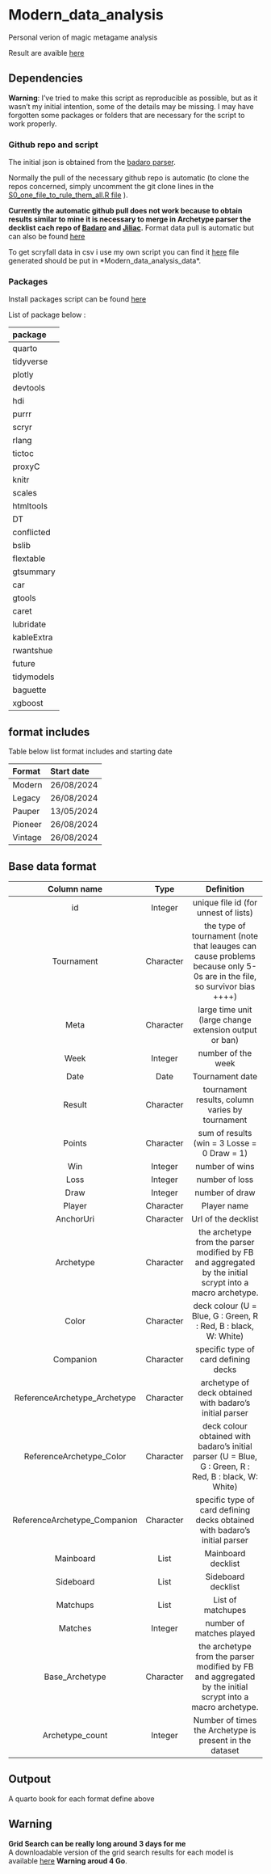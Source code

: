# Modern_data_analysis

Personal verion of magic metagame analysis

Result are avaible [here](https://mtg-modern.serveur-du-placard.xyz/)

## Dependencies

**Warning**: I’ve tried to make this script as reproducible as possible,
but as it wasn’t my initial intention, some of the details may be
missing. I may have forgotten some packages or folders that are
necessary for the script to work properly.

### Github repo and script

The initial json is obtained from the [badaro
parser](https://github.com/Badaro/MTGOArchetypeParser).

Normally the pull of the necessary github repo is automatic (to clone
the repos concerned, simply uncomment the git clone lines in the
[S0_one_file_to_rule_them_all.R file](./S0_one_file_to_rule_them_all.R)
).

**Currently the automatic github pull does not work because to obtain
results similar to mine it is necessary to merge in Archetype parser the
decklist cach repo of
[Badaro](https://github.com/Badaro/MTGODecklistCache) and
[Jiliac](https://github.com/Jiliac/MTGODecklistCache/).** Format data
pull is automatic but can also be found
[here](https://github.com/Badaro/MTGOFormatData)

To get scryfall data in csv i use my own script you can find it
[here](https://github.com/fbettega/fetch_scryfall_data_to_csv) file
generated should be put in \*Modern_data_analysis\_data\*.

### Packages

Install packages script can be found
[here](../sources/S3_install_packages.R)

List of package below :

| package    |
|:-----------|
| quarto     |
| tidyverse  |
| plotly     |
| devtools   |
| hdi        |
| purrr      |
| scryr      |
| rlang      |
| tictoc     |
| proxyC     |
| knitr      |
| scales     |
| htmltools  |
| DT         |
| conflicted |
| bslib      |
| flextable  |
| gtsummary  |
| car        |
| gtools     |
| caret      |
| lubridate  |
| kableExtra |
| rwantshue  |
| future     |
| tidymodels |
| baguette   |
| xgboost    |

## format includes

Table below list format includes and starting date

| Format  | Start date |
|:--------|:-----------|
| Modern  | 26/08/2024 |
| Legacy  | 26/08/2024 |
| Pauper  | 13/05/2024 |
| Pioneer | 26/08/2024 |
| Vintage | 26/08/2024 |

## Base data format

| Column name | Type | Definition |
|:--:|:--:|:--:|
| id | Integer | unique file id (for unnest of lists) |
| Tournament | Character | the type of tournament (note that leauges can cause problems because only 5-0s are in the file, so survivor bias ++++) |
| Meta | Character | large time unit (large change extension output or ban) |
| Week | Integer | number of the week |
| Date | Date | Tournament date |
| Result | Character | tournament results, column varies by tournament |
| Points | Character | sum of results (win = 3 Losse = 0 Draw = 1) |
| Win | Integer | number of wins |
| Loss | Integer | number of loss |
| Draw | Integer | number of draw |
| Player | Character | Player name |
| AnchorUri | Character | Url of the decklist |
| Archetype | Character | the archetype from the parser modified by FB and aggregated by the initial scrypt into a macro archetype. |
| Color | Character | deck colour (U = Blue, G : Green, R : Red, B : black, W: White) |
| Companion | Character | specific type of card defining decks |
| ReferenceArchetype_Archetype | Character | archetype of deck obtained with badaro’s initial parser |
| ReferenceArchetype_Color | Character | deck colour obtained with badaro’s initial parser (U = Blue, G : Green, R : Red, B : black, W: White) |
| ReferenceArchetype_Companion | Character | specific type of card defining decks obtained with badaro’s initial parser |
| Mainboard | List | Mainboard decklist |
| Sideboard | List | Sideboard decklist |
| Matchups | List | List of matchupes |
| Matches | Integer | number of matches played |
| Base_Archetype | Character | the archetype from the parser modified by FB and aggregated by the initial scrypt into a macro archetype. |
| Archetype_count | Integer | Number of times the Archetype is present in the dataset |

## Outpout

A quarto book for each format define above

## Warning

**Grid Search can be really long around 3 days for me**  
A downloadable version of the grid search results for each model is
available
[here](https://mtg-modern.serveur-du-placard.xyz/grid_dl/grid.zip)
**Warning aroud 4 Go**.
